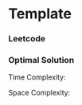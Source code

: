 # Template



### Leetcode



### Optimal Solution

Time Complexity:

Space Complexity:

```js

```

